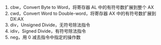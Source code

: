 1. cbw，Convert Byte to Word，将寄存器 AL 中的有符号数扩展到整个 AX
2. cwd，Convert Word to Double-word，将寄存器 AX 中的有符号数扩展到 DX:AX
3. div，Unsigned Divide，无符号除法指令
4. idiv，Signed Divide，有符号除法指令
5. neg，用 0 减去指令中指定的操作数
